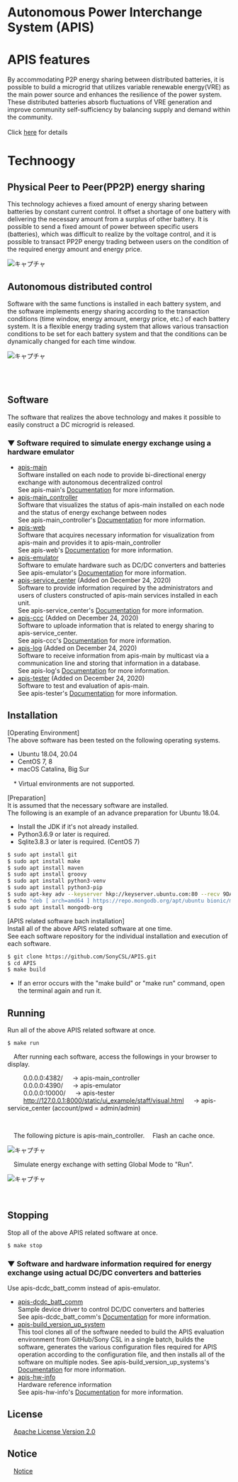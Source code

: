 # Autonomous Power Interchange System (APIS)

# APIS features  
By accommodating P2P energy sharing between distributed batteries, it is possible to build a microgrid that utilizes variable renewable energy(VRE) as the main power source and enhances the resilience of the power system. These distributed batteries absorb fluctuations of VRE generation and improve community self-sufficiency by balancing supply and demand within the community. 
 <br />  
Click [here](https://www.sonycsl.co.jp/tokyo/11481/) for details
 <br />  
# Technoogy

## Physical Peer to Peer(PP2P) energy sharing
This technology achieves a fixed amount of energy sharing between batteries by constant current control. It offset a shortage of one battery with delivering the necessary amount from a surplus of other battery. It is possible to send a fixed amount of power between specific users (batteries), which was difficult to realize by the voltage control, and it is possible to transact PP2P energy trading between users on the condition of the required energy amount and energy price. 

![キャプチャ](https://user-images.githubusercontent.com/71874910/95694571-c0c47080-0c6d-11eb-9935-89d62e43228c.PNG)

## Autonomous distributed control
Software with the same functions is installed in each battery system, and the software implements energy sharing according to the transaction conditions (time window, energy amount, energy price, etc.) of each battery system. It is a flexible energy trading system that allows various transaction conditions to be set for each battery system and that the conditions can be dynamically changed for each time window. 

![キャプチャ](https://user-images.githubusercontent.com/71874910/95833927-3ff19b80-0d77-11eb-9bc7-1994e641d5fd.PNG)

 <br />  
 <br />  

## Software  
The software that realizes the above technology and makes it possible to easily construct a DC microgrid is released.  

### ▼ Software required to simulate energy exchange using a hardware emulator 
 - [apis-main](https://github.com/SonyCSL/apis-main)  
  Software installed on each node to provide bi-directional energy exchange with autonomous decentralized control   
  See apis-main's [Documentation](https://github.com/SonyCSL/apis-main/blob/master/doc/en/apis-main_specification_en.md) for more information.  
 - [apis-main_controller](https://github.com/SonyCSL/apis-main_controller)   
  Software that visualizes the status of apis-main installed on each node and the status of energy exchange between nodes  
  See apis-main_controller's [Documentation](https://github.com/SonyCSL/apis-main_controller/blob/master/doc/en/apis-main-controller_specification_en.md) for more information. 
 - [apis-web](https://github.com/SonyCSL/apis-web)  
  Software that acquires necessary information for visualization from apis-main and provides it to apis-main_controller  
  See apis-web's [Documentation](https://github.com/SonyCSL/apis-web/blob/master/doc/en/apis-web_specification_en.md) for more information. 
 - [apis-emulator](https://github.com/SonyCSL/apis-emulator)  
  Software to emulate hardware such as DC/DC converters and batteries   
  See apis-emulator's [Documentation](https://github.com/SonyCSL/apis-emulator/blob/master/doc/en/apis-emulator_specification_en.md) for more information.  
 - [apis-service_center](https://github.com/SonyCSL/apis-service_center)  (Added on December 24, 2020)  
  Software to provide information required by the administrators and users of clusters constructed of apis-main services installed in each unit.  
  See apis-service_center's [Documentation](https://github.com/SonyCSL/apis-service_center/blob/main/doc/en/apis-service_center_specification_EN.md) for more information.  
 - [apis-ccc](https://github.com/SonyCSL/apis-ccc)  (Added on December 24, 2020)  
  Software to uploade information that is related to energy sharing to apis-service_center.  
  See apis-ccc's [Documentation](https://github.com/SonyCSL/apis-ccc/blob/main/doc/en/apis-ccc_specification_EN.md) for more information. 
 - [apis-log](https://github.com/SonyCSL/apis-log)  (Added on December 24, 2020)  
  Software to receive information from apis-main by multicast via a communication line and storing that information in a database.  
  See apis-log's [Documentation](https://github.com/SonyCSL/apis-log/blob/main/doc/en/apis-log_specification_EN.md) for more information. 
 - [apis-tester](https://github.com/SonyCSL/apis-tester)  (Added on December 24, 2020)  
  Software to test and evaluation of apis-main.  
  See apis-tester's [Documentation](https://github.com/SonyCSL/apis-tester/blob/main/doc/en/apis-tester_specification_EN.md) for more information. 
  
 ## Installation  
 
  [Operating Environment]  
  The above software has been tested on the following operating systems.  
  - Ubuntu 18.04, 20.04  
  - CentOS 7, 8   
  - macOS Catalina, Big Sur
 
 　* Virtual environments are not supported.  
 
 [Preparation]   
  It is assumed that the necessary software are installed.    
  The following is an example of an advance preparation for Ubuntu 18.04.   
  * Install the JDK if it's not already installed.   
  * Python3.6.9 or later is required. 
  * Sqlite3.8.3 or later is required. (CentOS 7)
  
```bash
$ sudo apt install git
$ sudo apt install make
$ sudo apt install maven
$ sudo apt install groovy
$ sudo apt install python3-venv
$ sudo apt install python3-pip
$ sudo apt-key adv --keyserver hkp://keyserver.ubuntu.com:80 --recv 9DA31620334BD75D9DCB49F368818C72E52529D4
$ echo "deb [ arch=amd64 ] https://repo.mongodb.org/apt/ubuntu bionic/mongodb-org/4.0 multiverse" | sudo tee /etc/apt/sources.list.d/mongodb-org-4.0.list
$ sudo apt install mongodb-org
```

[APIS related software bach installation]  
 Install all of the above APIS related software at one time.   
 See each software repository for the individual installation and execution of each software.    
 
 ```bash
$ git clone https://github.com/SonyCSL/APIS.git
$ cd APIS
$ make build
```

* If an error occurs with the "make build" or "make run" command, open the terminal again and run it.  
 
## Running  
Run all of the above APIS related software at once.    

 ```bash
$ make run
```

 &emsp;After running each software, access the followings in your browser to display.   
 
 &emsp; &emsp; 0.0.0.0:4382/  &emsp; -> apis-main_controller  
 &emsp; &emsp; 0.0.0.0:4390/  &emsp; -> apis-emulator   
 &emsp; &emsp; 0.0.0.0:10000/ &emsp; -> apis-tester  
 &emsp; &emsp; http://127.0.0.1:8000/static/ui_example/staff/visual.html   &emsp; -> apis-service_center (account/pwd = admin/admin)  
 
  <br />  
 
  &emsp;The following picture is apis-main_controller.
  &emsp;Flash an cache once.
 
 ![キャプチャ](https://user-images.githubusercontent.com/71874910/97250475-602a5b80-1849-11eb-95bd-b8c1cac57c61.PNG)
 
 &emsp;Simulate energy exchange with setting Global Mode to "Run".  
 
 ![キャプチャ](https://user-images.githubusercontent.com/71874910/96272423-0932b400-1009-11eb-9a90-f9e5bd49baef.PNG)
 
 <br />  
 
 
 ## Stopping
Stop all of the above APIS related software at once.   

 ```bash
$ make stop
```
  
### ▼ Software and hardware information required for energy exchange using actual DC/DC converters and batteries
Use apis-dcdc_batt_comm instead of apis-emulator.  
 
 - [apis-dcdc_batt_comm](https://github.com/SonyCSL/apis-dcdc_batt_comm)  
  Sample device driver to control DC/DC converters and  batteries    
  See apis-dcdc_batt_comm's [Documentation](https://github.com/SonyCSL/apis-dcdc_batt_comm/blob/master/doc/en/apis-dcdc_batt_comm_specification_en.md) for more information.  
 - [apis-build_version_up_system](https://github.com/SonyCSL/apis-build_version_up_system)  
 This tool clones all of the software needed to build the APIS evaluation environment from GitHub/Sony CSL in a single batch, builds the software, generates the various configuration files required for APIS operation according to the configuration file, and then installs all of the software on multiple nodes.
  See apis-build_version_up_systems's [Documentation](https://github.com/SonyCSL/apis-build_version_up_system/blob/main/doc/en/apis-build_version_up_system_specification_EN.md) for more information.  
 - [apis-hw-info](https://github.com/SonyCSL/apis-hw-info)  
  Hardware reference information  
  See apis-hw-info's [Documentation](https://github.com/SonyCSL/apis-hw-info/blob/main/MAIN-DOCUMENT_EN.md) for more information.

 ## License
&emsp;[Apache License Version 2.0](https://github.com/SonyCSL/APIS/blob/master/LICENSE)


## Notice
&emsp;[Notice](https://github.com/SonyCSL/APIS/blob/master/NOTICE.md)
